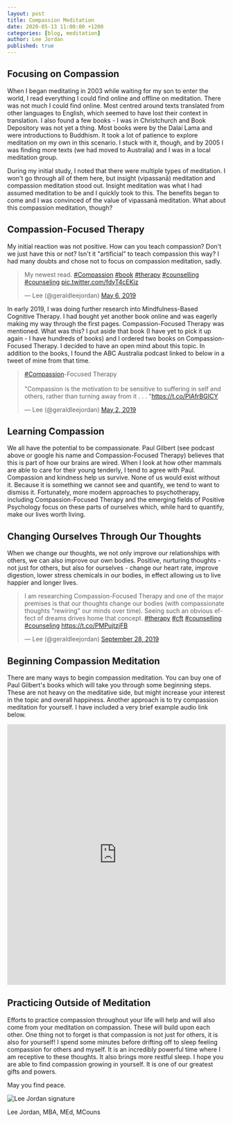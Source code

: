 ```yaml
---
layout: post
title: Compassion Meditation
date: 2020-05-13 11:00:00 +1200
categories: [blog, meditation]
author: Lee Jordan
published: true
---
```


<h2>Focusing on Compassion</h2>

<p>When I began meditating in 2003 while waiting for my son to enter the world, I read everything I could find online and offline on meditation. There was not much I could find online. Most centred around texts translated from other languages to English, which seemed to have lost their context in translation. I also found a few books - I was in Christchurch and Book Depository was not yet a thing. Most books were by the Dalai Lama and were introductions to Buddhism. It took a lot of patience to explore meditation on my own in this scenario. I stuck with it, though, and by 2005 I was finding more texts (we had moved to Australia) and I was in a local meditation group.</p>

<p>During my initial study, I noted that there were multiple types of meditation. I won't go through all of them here, but insight (vipassanā) meditation and compassion meditation stood out. Insight meditation was what I had assumed meditation to be and I quickly took to this. The benefits began to come and I was convinced of the value of vipassanā meditation. What about this compassion meditation, though?</p>

<h2>Compassion-Focused Therapy</h2>

<p>My initial reaction was not positive. How can you teach compassion? Don't we just have this or not? Isn't it "artificial" to teach compassion this way? I had many doubts and chose not to focus on compassion meditation, sadly.</p>

<blockquote class="twitter-tweet" data-width="100%"><p lang="en" dir="ltr">My newest read. <a href="https://twitter.com/hashtag/Compassion?src=hash&amp;ref_src=twsrc%5Etfw">#Compassion</a> <a href="https://twitter.com/hashtag/book?src=hash&amp;ref_src=twsrc%5Etfw">#book</a> <a href="https://twitter.com/hashtag/therapy?src=hash&amp;ref_src=twsrc%5Etfw">#therapy</a> <a href="https://twitter.com/hashtag/counselling?src=hash&amp;ref_src=twsrc%5Etfw">#counselling</a> <a href="https://twitter.com/hashtag/counseling?src=hash&amp;ref_src=twsrc%5Etfw">#counseling</a> <a href="https://t.co/fdyT4cEKjz">pic.twitter.com/fdyT4cEKjz</a></p>&mdash; Lee (@geraldleejordan) <a href="https://twitter.com/geraldleejordan/status/1125320088356188160?ref_src=twsrc%5Etfw">May 6, 2019</a></blockquote> <script async src="https://platform.twitter.com/widgets.js" charset="utf-8"></script> 

<p>In early 2019, I was doing further research into Mindfulness-Based Cognitive Therapy. I had bought yet another book online and was eagerly making my way through the first pages. Compassion-Focused Therapy was mentioned. What was this? I put aside that book (I have yet to pick it up  again - I have hundreds of books) and I ordered two books on Compassion-Focused Therapy. I decided to have an open mind about this topic. In addition to the books, I found the ABC Australia podcast linked to below in a tweet of mine from that time.</p>

<blockquote class="twitter-tweet" data-width="100%"><p lang="en" dir="ltr"><a href="https://twitter.com/hashtag/Compassion?src=hash&amp;ref_src=twsrc%5Etfw">#Compassion</a>-Focused Therapy<br><br>&quot;Compassion is the motivation to be sensitive to suffering in self and others, rather than turning away from it . . . &quot;<a href="https://t.co/PlAfrBGICY">https://t.co/PlAfrBGICY</a></p>&mdash; Lee (@geraldleejordan) <a href="https://twitter.com/geraldleejordan/status/1123839992659312641?ref_src=twsrc%5Etfw">May 2, 2019</a></blockquote> <script async src="https://platform.twitter.com/widgets.js" charset="utf-8"></script> 

<h2>Learning Compassion</h2>

<p>We all have the potential to be compassionate. Paul Gilbert (see podcast above or google his name and Compassion-Focused Therapy) believes that this is part of how our brains are wired. When I look at how other mammals are able to care for their young tenderly, I tend to agree with Paul. Compassion and kindness help us survive. None of us would exist without it. Because it is something we cannot see and quantify, we tend to want to dismiss it. Fortunately, more modern approaches to psychotherapy, including Compassion-Focused Therapy and the emerging fields of Positive Psychology focus on these parts of ourselves which, while hard to quantify, make our lives worth living.</p>

<h2>Changing Ourselves Through Our Thoughts</h2>

<p>When we change our thoughts, we not only improve our relationships with others, we can also improve our own bodies. Positive, nurturing thoughts - not just for others, but also for ourselves - change our heart rate, improve digestion, lower stress chemicals in our bodies, in effect allowing us to live happier and longer lives.</p>

<blockquote class="twitter-tweet" data-width="100%"><p lang="en" dir="ltr">I am researching Compassion-Focused Therapy and one of the major premises is that our thoughts change our bodies (with compassionate thoughts &quot;rewiring&quot; our minds over time). Seeing such an obvious effect of dreams drives home that concept. <a href="https://twitter.com/hashtag/therapy?src=hash&amp;ref_src=twsrc%5Etfw">#therapy</a> <a href="https://twitter.com/hashtag/cft?src=hash&amp;ref_src=twsrc%5Etfw">#cft</a> <a href="https://twitter.com/hashtag/counselling?src=hash&amp;ref_src=twsrc%5Etfw">#counselling</a> <a href="https://twitter.com/hashtag/counseling?src=hash&amp;ref_src=twsrc%5Etfw">#counseling</a> <a href="https://t.co/PMPujtzjFB">https://t.co/PMPujtzjFB</a></p>&mdash; Lee (@geraldleejordan) <a href="https://twitter.com/geraldleejordan/status/1177761295782662144?ref_src=twsrc%5Etfw">September 28, 2019</a></blockquote> <script async src="https://platform.twitter.com/widgets.js" charset="utf-8"></script> 

<h2>Beginning Compassion Meditation</h2>

<p>There are many ways to begin compassion meditation. You can buy one of Paul Gilbert's books which will take you through some beginning steps. These are not heavy on the meditative side, but might increase your interest in the topic and overall happiness. Another approach is to try compassion meditation for yourself. I have included a very brief example audio link below.</p>

<iframe width="100%" height="600" scrolling="no" frameborder="no" allow="autoplay" src="https://w.soundcloud.com/player/?url=https%3A//api.soundcloud.com/tracks/813017065&color=%23333333&auto_play=false&hide_related=false&show_comments=true&show_user=true&show_reposts=false&show_teaser=true&visual=true"></iframe>

<h2>Practicing Outside of Meditation</h2>

<p>Efforts to practice compassion throughout your life will help and will also come from your meditation on compassion. These will build upon each other. One thing not to forget is that compassion is not just for others, it is also for yourself! I spend some minutes before drifting off to sleep feeling compassion for others and myself. It is an incredibly powerful time where I am receptive to these thoughts. It also brings more restful sleep. I hope you are able to find compassion growing in yourself. It is one of our greatest gifts and powers.</p>

<p>May you find peace.</p>

<img src="https://cryptograph.nz/public/assets/images/lee-jordan.png" alt="Lee Jordan signature">

Lee Jordan, MBA, MEd, MCouns

